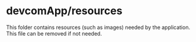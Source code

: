 # devcomApp/resources

This folder contains resources (such as images) needed by the application. This file can
be removed if not needed.
